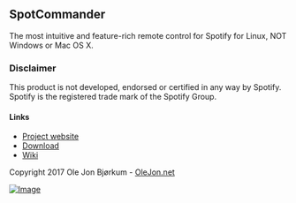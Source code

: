 ## SpotCommander

The most intuitive and feature-rich remote control for Spotify for Linux, NOT Windows or Mac OS X.

### Disclaimer

This product is not developed, endorsed or certified in any way by Spotify. Spotify is the registered trade mark of the Spotify Group.

#### Links
* [Project website](https://www.olejon.net/code/spotcommander/)
* [Download](https://www.olejon.net/code/spotcommander/?download)
* [Wiki](https://www.olejon.net/code/spotcommander/?wiki)

<p>Copyright 2017 Ole Jon Bjørkum - <a href="https://www.olejon.net/code/spotcommander/?olejondotnet" target="_blank">OleJon.net</a></p>


[![Image](https://www.paypalobjects.com/en_US/i/btn/btn_donate_LG.gif)](https://www.olejon.net/code/spotcommander/?donate)
